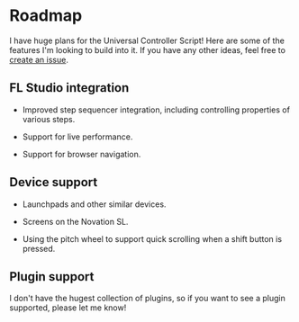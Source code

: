 
# Roadmap

I have huge plans for the Universal Controller Script! Here are some of the
features I'm looking to build into it. If you have any other ideas, feel free
to [create an issue](https://github.com/MiguelGuthridge/Universal-Controller-Script/issues/new/choose).

## FL Studio integration

* Improved step sequencer integration, including controlling properties of
  various steps.

* Support for live performance.

* Support for browser navigation.

## Device support

* Launchpads and other similar devices.

* Screens on the Novation SL.

* Using the pitch wheel to support quick scrolling when a shift button is
  pressed.

## Plugin support

I don't have the hugest collection of plugins, so if you want to see a plugin
supported, please let me know!
